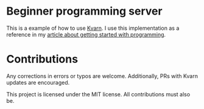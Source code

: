 # Beginner programming server

This is a example of how to use [Kvarn](https://kvarn.org).
I use this implementation as a reference in my
[article about getting started with programming](https://icelk.dev/articles/beginner-programming.).

# Contributions

Any corrections in errors or typos are welcome.
Additionally, PRs with Kvarn updates are encouraged.

This project is licensed under the MIT license.
All contributions must also be.

